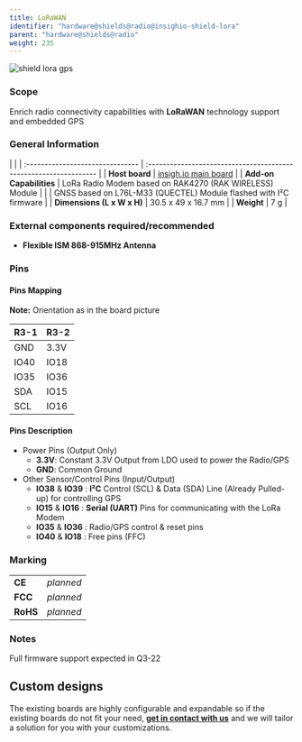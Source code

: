 ```yaml
---
title: LoRaWAN
identifier: "hardware@shields@radio@insighio-shield-lora"
parent: "hardware@shields@radio"
weight: 235
---
```


![shield lora gps](/images/deviceimages/insighio-shield-lora.png?width=30pc)


### Scope
Enrich radio connectivity capabilities with __LoRaWAN__ technology support and embedded GPS

### General Information

|                                  |
| :------------------------------- | :---------------------------------------------------------------- |
| **Host board**                   | [insigh.io main board](../../../board/latest)                     |
| **Add-on Capabilities**          | LoRa Radio Modem based on RAK4270 (RAK WIRELESS) Module           |
|                                  | GNSS based on L76L-M33 (QUECTEL) Module flashed with I²C firmware |
| **Dimensions (L x W x H)**       | 30.5 x 49 x 16.7 mm                                               |
| **Weight**                       | 7 g                                                               |

### External components required/recommended
-   **Flexible ISM 868-915MHz Antenna**

### Pins
#### Pins Mapping
**Note:** Orientation as in the board picture

| R3-1  | R3-2 |
| :---- | :--- |
| GND   | 3.3V |
| IO40  | IO18 |
| IO35  | IO36 |
| SDA   | IO15 |
| SCL   | IO16 |

#### Pins Description
- Power Pins (Output Only)
  - __3.3V__: Constant 3.3V Output from LDO used to power the Radio/GPS
  - __GND__: Common Ground
- Other Sensor/Control Pins (Input/Output)
  - __IO38__ & __IO39__ : __I²C__ Control (SCL) & Data (SDA) Line (Already Pulled-up) for controlling GPS
  - __IO15__ & __IO16__ : __Serial (UART)__ Pins for communicating with the LoRa Modem
  - __IO35__ & __IO36__ : Radio/GPS control & reset pins
  - __IO40__ & __IO18__ : Free pins (FFC)

### Marking

|          |           |
| :------- | :-------- |
| **CE**   | _planned_ |
| **FCC**  | _planned_ |
| **RoHS** | _planned_ |


### Notes
Full firmware support expected in Q3-22

## Custom designs

The existing boards are highly configurable and expandable so if the existing boards do not fit your need, **[get in contact with us](mailto:info@insigh.io)** and we will tailor a solution for you with your customizations.
